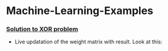 # Machine-Learning-Examples
### [Solution to XOR problem](xor_tensor_live_update.py)
  * Live updatation of the weight matrix with result. Look at this:
